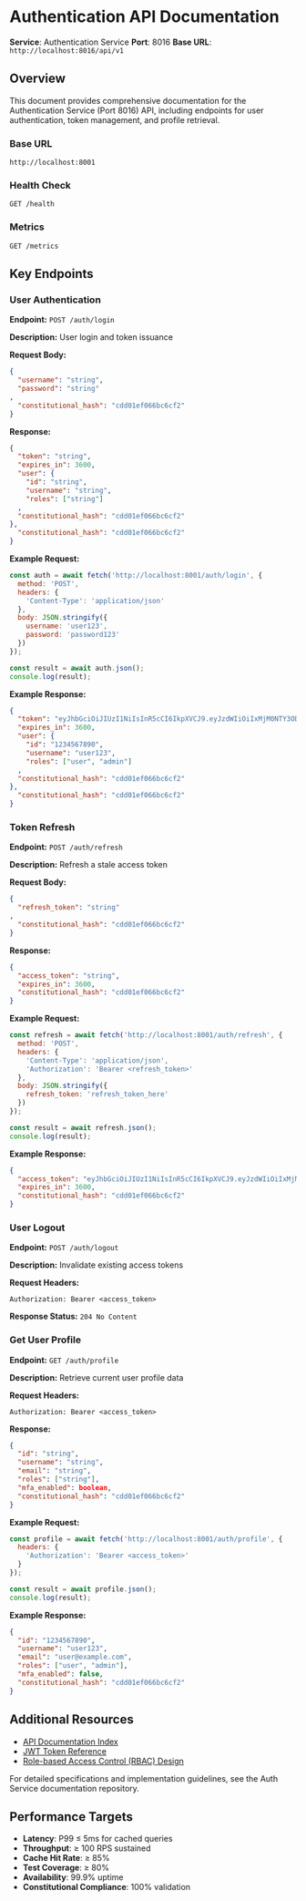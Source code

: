 # Authentication API Documentation

**Service**: Authentication Service
**Port**: 8016
**Base URL**: `http://localhost:8016/api/v1`
<!-- Constitutional Hash: cdd01ef066bc6cf2 -->

## Overview

This document provides comprehensive documentation for the Authentication Service (Port 8016) API, including endpoints for user authentication, token management, and profile retrieval.

### Base URL

`http://localhost:8001`

### Health Check

`GET /health`

### Metrics

`GET /metrics`

## Key Endpoints

### User Authentication

**Endpoint:** `POST /auth/login`

**Description:** User login and token issuance

**Request Body:**
```json
{
  "username": "string",
  "password": "string"
,
  "constitutional_hash": "cdd01ef066bc6cf2"
}
```

**Response:**
```json
{
  "token": "string",
  "expires_in": 3600,
  "user": {
    "id": "string",
    "username": "string",
    "roles": ["string"]
  ,
  "constitutional_hash": "cdd01ef066bc6cf2"
},
  "constitutional_hash": "cdd01ef066bc6cf2"
}
```

**Example Request:**
```javascript
const auth = await fetch('http://localhost:8001/auth/login', {
  method: 'POST',
  headers: {
    'Content-Type': 'application/json'
  },
  body: JSON.stringify({
    username: 'user123',
    password: 'password123'
  })
});

const result = await auth.json();
console.log(result);
```

**Example Response:**
```json
{
  "token": "eyJhbGciOiJIUzI1NiIsInR5cCI6IkpXVCJ9.eyJzdWIiOiIxMjM0NTY3ODkwIiwibmFtZSI6IkpvaG4gRG9lIiwiaWF0IjoxNTE2MjM5MDIyfQ.SflKxwRJSMeKKF2QT4fwpMeJf36POk6yJV_adQssw5c",
  "expires_in": 3600,
  "user": {
    "id": "1234567890",
    "username": "user123",
    "roles": ["user", "admin"]
  ,
  "constitutional_hash": "cdd01ef066bc6cf2"
},
  "constitutional_hash": "cdd01ef066bc6cf2"
}
```

### Token Refresh

**Endpoint:** `POST /auth/refresh`

**Description:** Refresh a stale access token

**Request Body:**
```json
{
  "refresh_token": "string"
,
  "constitutional_hash": "cdd01ef066bc6cf2"
}
```

**Response:**
```json
{
  "access_token": "string",
  "expires_in": 3600,
  "constitutional_hash": "cdd01ef066bc6cf2"
}
```

**Example Request:**
```javascript
const refresh = await fetch('http://localhost:8001/auth/refresh', {
  method: 'POST',
  headers: {
    'Content-Type': 'application/json',
    'Authorization': 'Bearer <refresh_token>'
  },
  body: JSON.stringify({
    refresh_token: 'refresh_token_here'
  })
});

const result = await refresh.json();
console.log(result);
```

**Example Response:**
```json
{
  "access_token": "eyJhbGciOiJIUzI1NiIsInR5cCI6IkpXVCJ9.eyJzdWIiOiIxMjM0NTY3ODkwIiwibmFtZSI6IkpvaG4gRG9lIiwiaWF0IjoxNTE2MjM5MDIyfQ.SflKxwRJSMeKKF2QT4fwpMeJf36POk6yJV_adQssw5c",
  "expires_in": 3600,
  "constitutional_hash": "cdd01ef066bc6cf2"
}
```

### User Logout

**Endpoint:** `POST /auth/logout`

**Description:** Invalidate existing access tokens

**Request Headers:**
```http
Authorization: Bearer <access_token>
```

**Response Status:**
`204 No Content`

### Get User Profile

**Endpoint:** `GET /auth/profile`

**Description:** Retrieve current user profile data

**Request Headers:**
```http
Authorization: Bearer <access_token>
```

**Response:**
```json
{
  "id": "string",
  "username": "string",
  "email": "string",
  "roles": ["string"],
  "mfa_enabled": boolean,
  "constitutional_hash": "cdd01ef066bc6cf2"
}
```

**Example Request:**
```javascript
const profile = await fetch('http://localhost:8001/auth/profile', {
  headers: {
    'Authorization': 'Bearer <access_token>'
  }
});

const result = await profile.json();
console.log(result);
```

**Example Response:**
```json
{
  "id": "1234567890",
  "username": "user123",
  "email": "user@example.com",
  "roles": ["user", "admin"],
  "mfa_enabled": false,
  "constitutional_hash": "cdd01ef066bc6cf2"
}
```

## Additional Resources

- [API Documentation Index](index.md)
- [JWT Token Reference](api/authentication.md)
- [Role-based Access Control (RBAC) Design](api/authentication.md)

For detailed specifications and implementation guidelines, see the Auth Service documentation repository.
## Performance Targets

- **Latency**: P99 ≤ 5ms for cached queries
- **Throughput**: ≥ 100 RPS sustained
- **Cache Hit Rate**: ≥ 85%
- **Test Coverage**: ≥ 80%
- **Availability**: 99.9% uptime
- **Constitutional Compliance**: 100% validation
